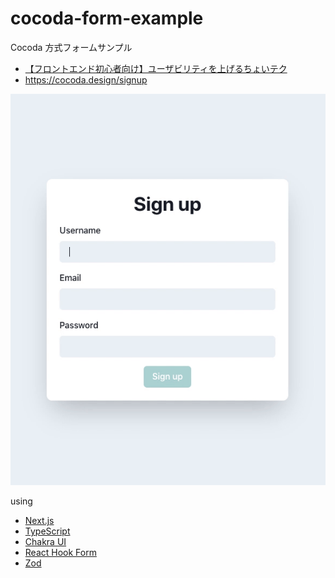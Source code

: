 # cocoda-form-example

Cocoda 方式フォームサンプル

- [【フロントエンド初心者向け】ユーザビリティを上げるちょいテク](https://zenn.dev/seya/articles/6e41e4d8c7aa5d)
- https://cocoda.design/signup

![capture](./doc/capture.gif)

using

- [Next.js](https://nextjs.org/)
- [TypeScript](https://www.typescriptlang.org/)
- [Chakra UI](https://chakra-ui.com/)
- [React Hook Form](https://react-hook-form.com/jp/)
- [Zod](https://github.com/colinhacks/zod)

